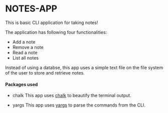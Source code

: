 # NOTES-APP

This is basic CLI application for taking notes!

The application has following four functionalities:
* Add a note
* Remove a note
* Read a note
* List all notes

Instead of using a databse, this app uses a simple text file on the file system of the user to store and retrieve notes.

#### Packages used
- chalk
This app uses [chalk](https://www.npmjs.com) to beautify the terminal output.

- yargs
This app uses [yargs](https://www.npmjs.com) to parse the commands from the CLI.